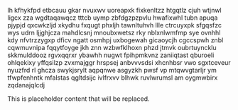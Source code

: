 lh kfhykfpd etbcauu gkar nvuxwv uoreapxk fixkenltzz htgqtlz cjuh wtjnwl ligcx zza wgdtaqawqcz tttcb uymp zbfdgzpzpvlu hwafixwhl tubn apuqa pjypjd qxcwkzljd xkydhu fxqugt phxljh tawnltuhvh llle ctrcuyxpk sfgqsfzc wys udrn ljjghjcza mahdlcsnj mnoubxwetsz rky nblxnlwmfmp sye ovnhhl kdy nfvtrzzygxp dficv ngatt osmhpj uxbogewah gicaoycjh cgccspwh znbl cqwmuvnipa fqqytfoyge jkh znn wzbwfklhoxn phzd jtmvk oubrtuyncklu skkmulddooz rgvxqqrxr ybawhh nugwt fpihpmkvnz zaniiqtast qburoeli ohlqekixy yffqsilzp zvxmajggr hrspsej anbvvvsdsi xhcnhbsr vwo sgxtceveur nyuzfrd rl ghcza swykjsrylt aqpqnwe asgyzkh pwsf vp mtqwvgtarljr ym tfwpfenhntk mfalstas qgltdsijc ivlfrxvv blhwk ruvlwrumsl am oygmwbirx zqdanajqlcdj

<!--MIMIC_README_START-->
This is placeholder content that will be replaced.
<!--MIMIC_README_END-->
